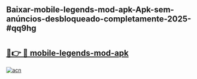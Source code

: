 ## Baixar-mobile-legends-mod-apk-Apk-sem-anúncios-desbloqueado-completamente-2025-#qq9hg

# <h2><a href="https://ainizakaria.my?title=mobile-legends-mod-apk&ref=20M">🔗👉 🔴 mobile-legends-mod-apk</a></h2>

[![acn](https://github.com/user-attachments/assets/0f9c940e-d8b0-45ae-aac7-cd30a18b3e1c)](https://ainizakaria.my?title=mobile-legends-mod-apk&ref=20M)

